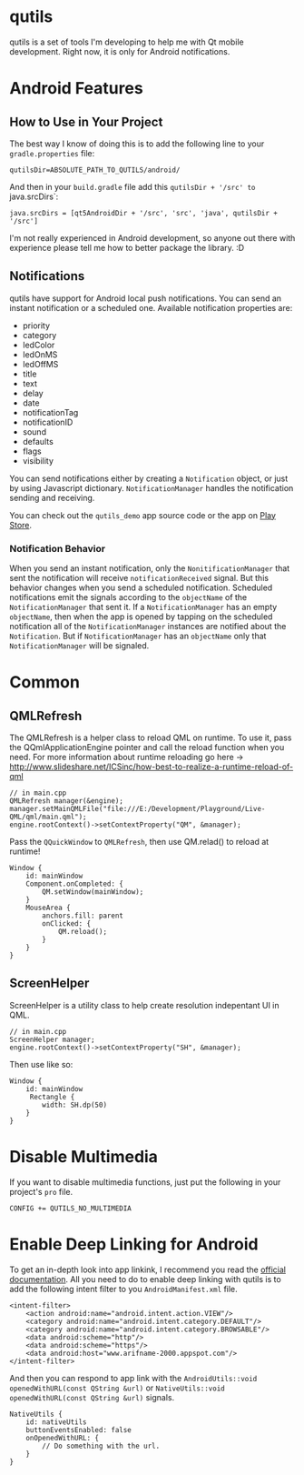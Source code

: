 # qutils

qutils is a set of tools I'm developing to help me with Qt mobile development. Right now, it is only for Android notifications.

# Android Features

## How to Use in Your Project

The best way I know of doing this is to add the following line to your `gradle.properties` file:

```
qutilsDir=ABSOLUTE_PATH_TO_QUTILS/android/
```

And then in your `build.gradle` file add this `qutilsDir + '/src' to `java.srcDirs`:

```
java.srcDirs = [qt5AndroidDir + '/src', 'src', 'java', qutilsDir + '/src']
```

I'm not really experienced in Android development, so anyone out there with experience please tell me how to better package the library. :D

## Notifications

qutils have support for Android local push notifications. You can send an instant notification or a scheduled one.
Available notification properties are:

- priority
- category
- ledColor
- ledOnMS
- ledOffMS
- title
- text
- delay
- date
- notificationTag
- notificationID
- sound
- defaults
- flags
- visibility

You can send notifications either by creating a `Notification` object, or just by using Javascript dictionary.
`NotificationManager` handles the notification sending and receiving.

You can check out the `qutils_demo` app source code or the app on [Play Store](https://play.google.com/store/apps/details?id=org.zmc.qutils.demo&rdid=org.zmc.qutils.demo).

### Notification Behavior

When you send an instant notification, only the `NonitificationManager` that sent the notification will receive `notificationReceived` signal. But this behavior changes when you send a scheduled notification. Scheduled notifications emit the signals according to the `objectName` of the `NotificationManager` that sent it. If a `NotificationManager` has an empty `objectName`, then when the app is opened by tapping on the scheduled notification all of the `NotificationManager` instances are notified about the `Notification`.
But if `NotificationManager` has an `objectName` only that `NotificationManager` will be signaled.


# Common

## QMLRefresh

The QMLRefresh is a helper class to reload QML on runtime. To use it, pass the QQmlApplicationEngine pointer and call the reload function when you need.
For more information about runtime reloading go here -> http://www.slideshare.net/ICSinc/how-best-to-realize-a-runtime-reload-of-qml

 ```
 // in main.cpp
 QMLRefresh manager(&engine);
 manager.setMainQMLFile("file:///E:/Development/Playground/Live-QML/qml/main.qml");
 engine.rootContext()->setContextProperty("QM", &manager);
 ```

Pass the `QQuickWindow` to `QMLRefresh`, then use QM.relad() to reload at runtime!

```
Window {
    id: mainWindow
    Component.onCompleted: {
        QM.setWindow(mainWindow);
    }
    MouseArea {
        anchors.fill: parent
        onClicked: {
            QM.reload();
        }
    }
}
```

## ScreenHelper

ScreenHelper is a utility class to help create resolution indepentant UI in QML.

```
// in main.cpp
ScreenHelper manager;
engine.rootContext()->setContextProperty("SH", &manager);
```

Then use like so:

```
Window {
    id: mainWindow
     Rectangle {
        width: SH.dp(50)
    }
}
```

# Disable Multimedia

If you want to disable multimedia functions, just put the following in your project's `pro` file.

```
CONFIG += QUTILS_NO_MULTIMEDIA
```

# Enable Deep Linking for Android

To get an in-depth look into app linkink, I recommend you read the [official documentation](https://developer.android.com/training/app-links/index.html). All you need to do to enable deep linking with qutils is to add the following intent filter to you `AndroidManifest.xml` file.

```
<intent-filter>
    <action android:name="android.intent.action.VIEW"/>
    <category android:name="android.intent.category.DEFAULT"/>
    <category android:name="android.intent.category.BROWSABLE"/>
    <data android:scheme="http"/>
    <data android:scheme="https"/>
    <data android:host="www.arifname-2000.appspot.com"/>
</intent-filter>
```

And then you can respond to app link with the `AndroidUtils::void openedWithURL(const QString &url)` or `NativeUtils::void openedWithURL(const QString &url)` signals.

```
NativeUtils {
    id: nativeUtils
    buttonEventsEnabled: false
    onOpenedWithURL: {
        // Do something with the url.
    }
}
```
